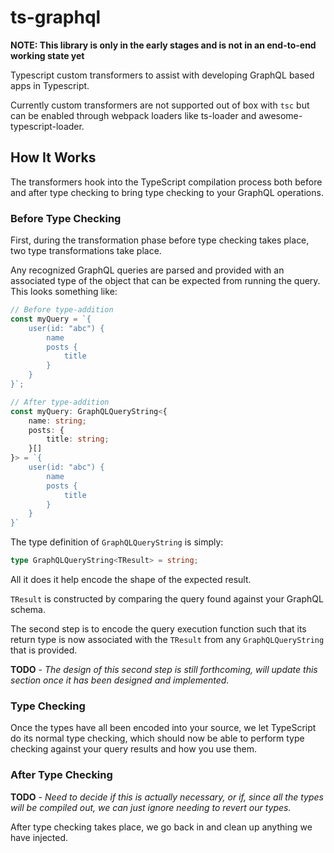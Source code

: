 # ts-graphql

**NOTE: This library is only in the early stages and is not in an end-to-end working state yet**

Typescript custom transformers to assist with developing GraphQL based apps in Typescript.

Currently custom transformers are not supported out of box with `tsc` but can be enabled through webpack loaders like ts-loader and awesome-typescript-loader.

## How It Works

The transformers hook into the TypeScript compilation process both before and after type checking to bring type checking to your GraphQL operations.

### Before Type Checking
First, during the transformation phase before type checking takes place, two type transformations take place.

Any recognized GraphQL queries are parsed and provided with an associated type of the object that can be expected from running the query. This looks something like:

```typescript
// Before type-addition
const myQuery = `{
	user(id: "abc") {
		name
		posts {
			title
		}
	}
}`;

// After type-addition
const myQuery: GraphQLQueryString<{
	name: string;
	posts: {
		title: string;
	}[]
}> = `{
	user(id: "abc") {
		name
		posts {
			title
		}
	}
}`
```

The type definition of `GraphQLQueryString` is simply:

```typescript
type GraphQLQueryString<TResult> = string;
```

All it does it help encode the shape of the expected result.

`TResult` is constructed by comparing the query found against your GraphQL schema.

The second step is to encode the query execution function such that its return type is now associated with the `TResult` from any `GraphQLQueryString` that is provided.

**TODO** - *The design of this second step is still forthcoming, will update this section once it has been designed and implemented.*

### Type Checking

Once the types have all been encoded into your source, we let TypeScript do its normal type checking, which should now be able to perform type checking against your query results and how you use them.

### After Type Checking

**TODO** - *Need to decide if this is actually necessary, or if, since all the types will be compiled out, we can just ignore needing to revert our types.*

After type checking takes place, we go back in and clean up anything we have injected.
